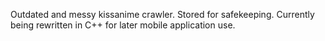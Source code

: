 Outdated and messy kissanime crawler. Stored for safekeeping.
Currently being rewritten in C++ for later mobile application use.
